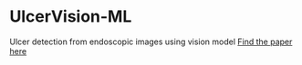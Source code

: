 # UlcerVision-ML
Ulcer detection from endoscopic images using vision model
[Find the paper here](https://github.com/swz905/UlcerVision-ML/blob/main/Enhancing%20Ulcer%20Detection%20in%20Gastrointestinal%20Endoscopic%20Images.docx)

